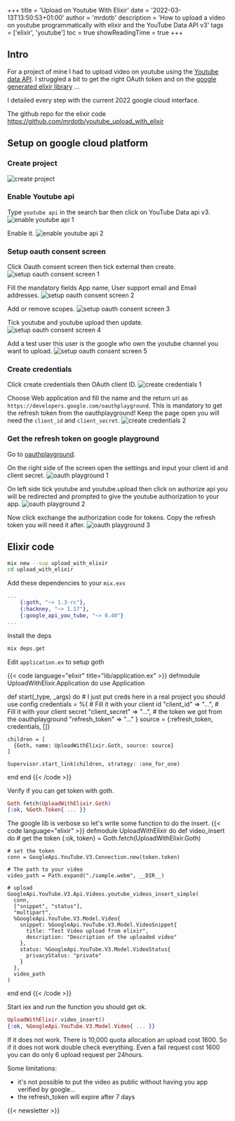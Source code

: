 +++
title = 'Upload on Youtube With Elixir'
date = '2022-03-13T13:50:53+01:00'
author = 'mrdotb'
description = 'How to upload a video on youtube programmatically with elixir and the YouTube Data API v3'
tags = ['elixir', 'youtube']
toc = true
showReadingTime = true
+++

## Intro

For a project of mine I had to upload video on youtube using the [Youtube data API](https://developers.google.com/youtube/v3/docs).
I struggled a bit to get the right OAuth token and on the [google generated elixir library](https://github.com/googleapis/elixir-google-api) ...

I detailed every step with the current 2022 google cloud interface.

The github repo for the elixir code
https://github.com/mrdotb/youtube_upload_with_elixir

## Setup on google cloud platform

### Create project

![create project](/posts/upload-on-youtube-with-elixir/1-create-project.png)


### Enable Youtube api

Type `youtube api` in the search bar then click on YouTube Data api v3.
![enable youtube api 1](/posts/upload-on-youtube-with-elixir/2-enable-youtube-api-1.png)

Enable it.
![enable youtube api 2](/posts/upload-on-youtube-with-elixir/2-enable-youtube-api-2.png)


### Setup oauth consent screen

Click Oauth consent screen then tick external then create.
![setup oauth consent screen 1](/posts/upload-on-youtube-with-elixir/3-setup-oauth-consent-screen-1.png)

Fill the mandatory fields App name, User support email and Email addresses.
![setup oauth consent screen 2](/posts/upload-on-youtube-with-elixir/3-setup-oauth-consent-screen-2.png)

Add or remove scopes.
![setup oauth consent screen 3](/posts/upload-on-youtube-with-elixir/3-setup-oauth-consent-screen-3.png)

Tick youtube and youtube upload then update.
![setup oauth consent screen 4](/posts/upload-on-youtube-with-elixir/3-setup-oauth-consent-screen-4.png)

Add a test user this user is the google who own the youtube channel you want to upload.
![setup oauth consent screen 5](/posts/upload-on-youtube-with-elixir/3-setup-oauth-consent-screen-5.png)


### Create credentials

Click create credentials then OAuth client ID.
![create credentials 1](/posts/upload-on-youtube-with-elixir/4-create-credentials-1.png)

Choose Web application and fill the name and the return uri as `https://developers.google.com/oauthplayground`. This is mandatory to get the refresh token from the oauthplayground! Keep the page open you will need the `client_id` and `client_secret`. 
![create credentials 2](/posts/upload-on-youtube-with-elixir/4-create-credentials-2.png)


### Get the refresh token on google playground

Go to [oauthplayground](https://developers.google.com/oauthplayground/).

On the right side of the screen open the settings and input your client id and client secret.
![oauth playground 1](/posts/upload-on-youtube-with-elixir/5-oauth-playground-1.png)

On left side tick youtube and youtube.upload then click on authorize api you will be redirected and prompted to give the youtube authorization to your app.
![oauth playground 2](/posts/upload-on-youtube-with-elixir/5-oauth-playground-2.png)

Now click exchange the authorization code for tokens. Copy the refresh token you will need it after.
![oauth playground 3](/posts/upload-on-youtube-with-elixir/5-oauth-playground-3.png)

## Elixir code

```bash
mix new --sup upload_with_elixir
cd upload_with_elixir
```

Add these dependencies to your `mix.exs`
```elixir
...
    {:goth, "~> 1.3-rc"},
    {:hackney, "~> 1.17"},
    {:google_api_you_tube, "~> 0.40"}
...
```

Install the deps
```bash
mix deps.get
```

Edit `application.ex` to setup goth

{{< code language="elixir" title="lib/application.ex" >}}
defmodule UploadWithElixir.Application do
  use Application

  def start(_type, _args) do
    # I just put creds here in a real project you should use config
    credentials = %{
      # Fill it with your client id
      "client_id" => "...",
      # Fill it with your client secret
      "client_secret" => "...",
      # the token we got from the oauthplayground
      "refresh_token" => "..."
    }
    source = {:refresh_token, credentials, []}

    children = [
      {Goth, name: UploadWithElixir.Goth, source: source}
    ]

    Supervisor.start_link(children, strategy: :one_for_one)
  end
end
{{< /code >}}

Verify if you can get token with goth.
```elixir
Goth.fetch(UploadWithElixir.Goth)
{:ok, %Goth.Token{ ... }}
```

The google lib is verbose so let's write some function to do the insert.
{{< code language="elixir" >}}
defmodule UploadWithElixir do
  def video_insert do
    # get the token
    {:ok, token} = Goth.fetch(UploadWithElixir.Goth)

    # set the token
    conn = GoogleApi.YouTube.V3.Connection.new(token.token)

    # The path to your video
    video_path = Path.expand("./sample.webm", __DIR__)

    # upload
    GoogleApi.YouTube.V3.Api.Videos.youtube_videos_insert_simple(
      conn,
      ["snippet", "status"],
      "multipart",
      %GoogleApi.YouTube.V3.Model.Video{
        snippet: %GoogleApi.YouTube.V3.Model.VideoSnippet{
          title: "Test Video upload from elixir",
          description: "Description of the uploaded video"
        },
        status: %GoogleApi.YouTube.V3.Model.VideoStatus{
          privacyStatus: "private"
        }
      },
      video_path
    )
  end
end
{{< /code >}}

Start iex and run the function you should get ok.
```elixir
UploadWithElixir.video_insert()
{:ok, %GoogleApi.YouTube.V3.Model.Video{ ... }}
```

If it does not work.
There is 10,000 quota allocation an upload cost 1600. So if it does not work double check everything. Even a fail request cost 1600 you can do only 6 upload request per 24hours.

Some limitations:
- it's not possible to put the video as public without having you app verified by google...
- the refresh_token will expire after 7 days


{{< newsletter >}}
